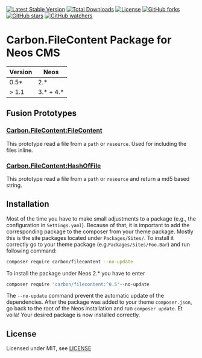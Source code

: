 [![Latest Stable Version](https://poser.pugx.org/carbon/filecontent/v/stable)](https://packagist.org/packages/carbon/filecontent)
[![Total Downloads](https://poser.pugx.org/carbon/filecontent/downloads)](https://packagist.org/packages/carbon/filecontent)
[![License](https://poser.pugx.org/carbon/filecontent/license)](LICENSE)
[![GitHub forks](https://img.shields.io/github/forks/CarbonPackages/Carbon.FileContent.svg?style=social&label=Fork)](https://github.com/CarbonPackages/Carbon.FileContent/fork)
[![GitHub stars](https://img.shields.io/github/stars/CarbonPackages/Carbon.FileContent.svg?style=social&label=Stars)](https://github.com/CarbonPackages/Carbon.FileContent/stargazers)
[![GitHub watchers](https://img.shields.io/github/watchers/CarbonPackages/Carbon.FileContent.svg?style=social&label=Watch)](https://github.com/CarbonPackages/Carbon.FileContent/subscription)

# Carbon.FileContent Package for Neos CMS

| Version | Neos        |
| ------- | ----------- |
| 0.5\*   | 2.\*        |
| > 1.1   | 3.\* + 4.\* |

## Fusion Prototypes

### [Carbon.FileContent:FileContent](Resources/Private/TypoScript/FileContent.ts2)

This prototype read a file from a `path` or `resource`. Used for including the files inline.

### [Carbon.FileContent:HashOfFile](Resources/Private/TypoScript/HashOfFile.ts2)

This prototype read a file from a `path` or `resource` and return a md5 based string.

## Installation

Most of the time you have to make small adjustments to a package (e.g., the configuration in `Settings.yaml`). Because of that, it is important to add the corresponding package to the composer from your theme package. Mostly this is the site packages located under `Packages/Sites/`. To install it correctly go to your theme package (e.g.`Packages/Sites/Foo.Bar`) and run following command:

```bash
composer require carbon/filecontent --no-update
```

To install the package under Neos 2.\* you have to enter

```bash
composer require "carbon/filecontent:^0.5"--no-update
```

The `--no-update` command prevent the automatic update of the dependencies. After the package was added to your theme `composer.json`, go back to the root of the Neos installation and run `composer update`. Et voilà! Your desired package is now installed correctly.

## License

Licensed under MIT, see [LICENSE](LICENSE)
